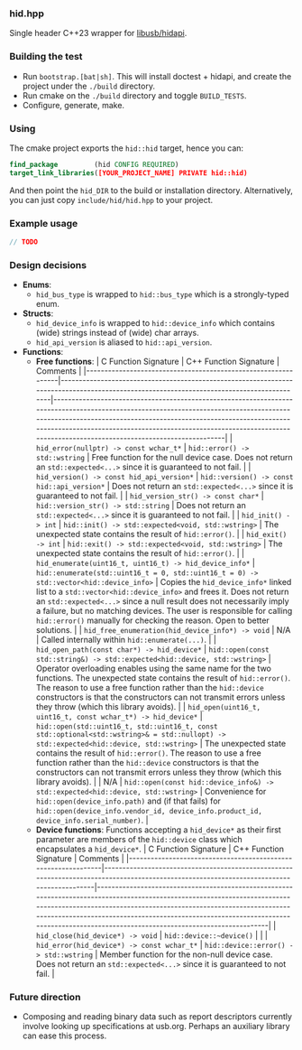 ### hid.hpp
Single header C++23 wrapper for [libusb/hidapi](https://github.com/libusb/hidapi).

### Building the test
- Run `bootstrap.[bat|sh]`. This will install doctest + hidapi, and create the project under the `./build` directory.
- Run cmake on the `./build` directory and toggle `BUILD_TESTS`.
- Configure, generate, make.

### Using
The cmake project exports the `hid::hid` target, hence you can:
```cmake
find_package         (hid CONFIG REQUIRED)
target_link_libraries([YOUR_PROJECT_NAME] PRIVATE hid::hid)
```
And then point the `hid_DIR` to the build or installation directory.
Alternatively, you can just copy `include/hid/hid.hpp` to your project.

### Example usage
```cpp
// TODO
```

### Design decisions
- **Enums**:
  - `hid_bus_type`    is wrapped to `hid::bus_type` which is a strongly-typed enum.
- **Structs**:
  - `hid_device_info` is wrapped to `hid::device_info` which contains (wide) strings instead of (wide) char arrays.
  - `hid_api_version` is aliased to `hid::api_version`.
- **Functions**:
  - **Free functions**:
    | C Function Signature                                          | C++ Function Signature                                                                                                                   | Comments                                                                                                                                                                                                                                                                                                                               |
    |---------------------------------------------------------------|------------------------------------------------------------------------------------------------------------------------------------------|----------------------------------------------------------------------------------------------------------------------------------------------------------------------------------------------------------------------------------------------------------------------------------------------------------------------------------------|
    | `hid_error(nullptr) -> const wchar_t*`                        | `hid::error() -> std::wstring`                                                                                                           | Free function for the null device case. Does not return an `std::expected<...>` since it is guaranteed to not fail.                                                                                                                                                                                                                    |
    | `hid_version() -> const hid_api_version*`                     | `hid::version() -> const hid::api_version*`                                                                                              | Does not return an `std::expected<...>` since it is guaranteed to not fail.                                                                                                                                                                                                                                                            |
    | `hid_version_str() -> const char*`                            | `hid::version_str() -> std::string`                                                                                                      | Does not return an `std::expected<...>` since it is guaranteed to not fail.                                                                                                                                                                                                                                                            |
    | `hid_init() -> int`                                           | `hid::init() -> std::expected<void, std::wstring>`                                                                                       | The unexpected state contains the result of `hid::error()`.                                                                                                                                                                                                                                                                            |
    | `hid_exit() -> int`                                           | `hid::exit() -> std::expected<void, std::wstring>`                                                                                       | The unexpected state contains the result of `hid::error()`.                                                                                                                                                                                                                                                                            |
    | `hid_enumerate(uint16_t, uint16_t) -> hid_device_info*`       | `hid::enumerate(std::uint16_t = 0, std::uint16_t = 0) -> std::vector<hid::device_info>`                                                  | Copies the `hid_device_info*` linked list to a `std::vector<hid::device_info>` and frees it. Does not return an `std::expected<...>` since a null result does not necessarily imply a failure, but no matching devices. The user is responsible for calling `hid::error()` manually for checking the reason. Open to better solutions. |
    | `hid_free_enumeration(hid_device_info*) -> void`              | N/A                                                                                                                                      | Called internally within `hid::enumerate(...)`.                                                                                                                                                                                                                                                                                        |
    | `hid_open_path(const char*) -> hid_device*`                   | `hid::open(const std::string&) -> std::expected<hid::device, std::wstring>`                                                              | Operator overloading enables using the same name for the two functions. The unexpected state contains the result of `hid::error()`. The reason to use a free function rather than the `hid::device` constructors is that the constructors can not transmit errors unless they throw (which this library avoids).                       |
    | `hid_open(uint16_t, uint16_t, const wchar_t*) -> hid_device*` | `hid::open(std::uint16_t, std::uint16_t, const std::optional<std::wstring>& = std::nullopt) -> std::expected<hid::device, std::wstring>` | The unexpected state contains the result of `hid::error()`. The reason to use a free function rather than the `hid::device` constructors is that the constructors can not transmit errors unless they throw (which this library avoids).                                                                                               |
    | N/A                                                           | `hid::open(const hid::device_info&) -> std::expected<hid::device, std::wstring>`                                                         | Convenience for `hid::open(device_info.path)` and (if that fails) for `hid::open(device_info.vendor_id, device_info.product_id, device_info.serial_number)`.                                                                                                                                                                           |
  - **Device functions**: Functions accepting a `hid_device*` as their first parameter are members of the `hid::device` class which encapsulates a `hid_device*`.
    | C Function Signature                                          | C++ Function Signature                                                                                                                   | Comments                                                                                                                                                                                                                                                                                                                               |
    |---------------------------------------------------------------|------------------------------------------------------------------------------------------------------------------------------------------|----------------------------------------------------------------------------------------------------------------------------------------------------------------------------------------------------------------------------------------------------------------------------------------------------------------------------------------|
    | `hid_close(hid_device*) -> void`                              | `hid::device::~device()`                                                                                                                 |                                                                                                                                                                                                                                                                                                                                        |
    | `hid_error(hid_device*) -> const wchar_t*`                    | `hid::device::error() -> std::wstring`                                                                                                   | Member function for the non-null device case. Does not return an `std::expected<...>` since it is guaranteed to not fail.                                                                                                                                                                                                              |

### Future direction
- Composing and reading binary data such as report descriptors currently involve looking up specifications at usb.org. Perhaps an auxiliary library can ease this process.